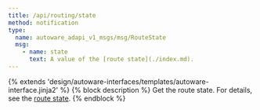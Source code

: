 ```yaml
---
title: /api/routing/state
method: notification
type:
  name: autoware_adapi_v1_msgs/msg/RouteState
  msg:
    - name: state
      text: A value of the [route state](./index.md).
---
```


{% extends 'design/autoware-interfaces/templates/autoware-interface.jinja2' %}
{% block description %}
Get the route state. For details, see the [route state](./index.md).
{% endblock %}
